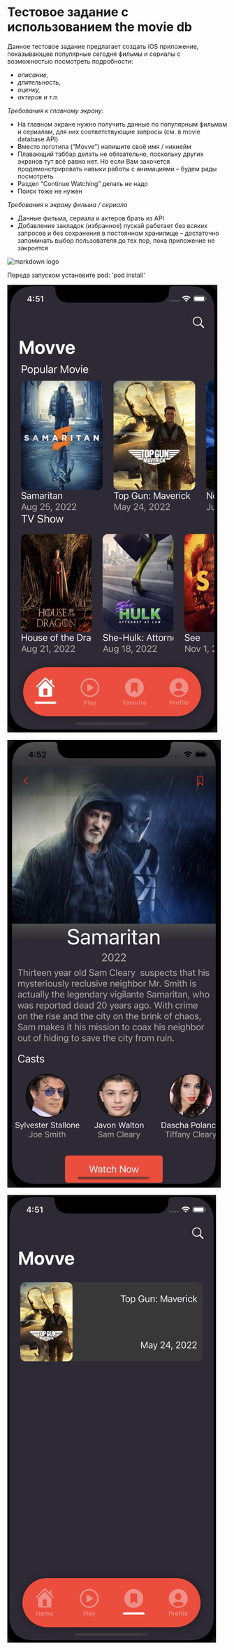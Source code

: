 # Тестовое задание с использованием the movie db
Данное тестовое задание предлагает создать iOS приложение, показывающее популярные сегодня фильмы и сериалы с возможностью посмотреть подробности: 
- *описание,* 
- *длительность,* 
- *оценку,* 
- *актеров и т.п.*

*Требования к главному экрану*:
- На главном экране нужно получить данные по популярным фильмам и сериалам, для них соответствующие запросы (см. в movie database API)
- Вместо логотипа (“Movve”) напишите своё имя / никнейм
- Плавающий таббар делать не обязательно, поскольку других экранов тут всё равно нет. Но если Вам захочется продемонстрировать навыки работы с анимациями – будем рады посмотреть
- Раздел “Continue Watching” делать не надо
- Поиск тоже не нужен

*Требования к экрану фильма / сериала*
- Данные фильма, сериала и актеров брать из API
- Добавление закладок (избранное) пускай работает без всяких запросов и без сохранения в постоянном хранилище – достаточно запоминать выбор пользователя до тех пор, пока приложение не закроется

![markdown logo](https://swiftapps.ru/wp-content/uploads/2022/02/testovoe-zadanie-junior-ios-developer-prilozhenie-movie.webp)

Переда запуском установите pod: 'pod install'

![markdown logo](https://raw.githubusercontent.com/DBerdnikovO/Test-task-1/main/Снимок%20экрана%202022-08-29%20в%2016.51.35.png?token=GHSAT0AAAAAABXZ7SYTCMGFSNHFDNLUBJQCYYMW4GA)

![markdown logo](https://raw.githubusercontent.com/DBerdnikovO/Test-task-1/main/Снимок%20экрана%202022-08-29%20в%2016.52.12.png?token=GHSAT0AAAAAABXZ7SYTYC5OSIUAF7UUPE4UYYMW5GA)

![markdown logo](https://raw.githubusercontent.com/DBerdnikovO/Test-task-1/main/Снимок%20экрана%202022-08-29%20в%2016.51.54.png?token=GHSAT0AAAAAABXZ7SYSAZS6XV73NI4TMVNQYYMW5XQ)
